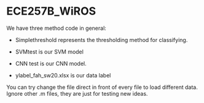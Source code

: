 # ECE257B_WiROS

We have three method code in general:

- Simplethreshold represents the thresholding method for classifying.
- SVMtest is our SVM model
- CNN test is our CNN model. 

- ylabel_fah_sw20.xlsx is our data label

You can try change the file direct in front of every file to load different data. Ignore other .m files, they are just for testing new ideas. 